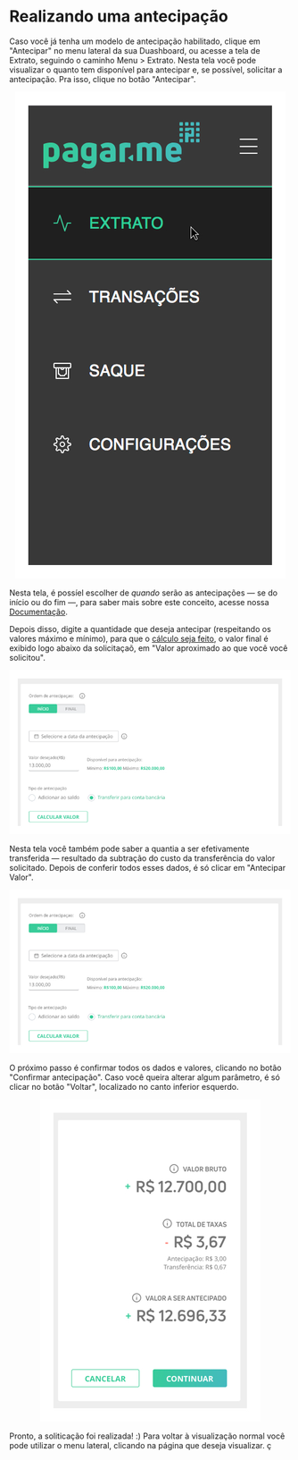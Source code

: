 # Realizando uma antecipação 

Caso você já tenha um modelo de antecipação habilitado, clique em "Antecipar" no menu lateral da sua Duashboard, ou acesse a tela de Extrato, seguindo o caminho Menu > Extrato. Nesta tela você pode visualizar o quanto tem disponível para antecipar e, se possível, solicitar a antecipação. 
Pra isso, clique no botão "Antecipar". 

<p align="center"> <img src="img/Antecipar/01_menu_extrato.jpg" alt="Menu" />   </p>

Nesta tela, é possíel escolher de *quando* serão as antecipações — se do início ou do fim —, para saber mais sobre este conceito, acesse nossa [Documentação](https://docs.pagar.me/docs/overview-antecipacao#section-1-2-antecipa-es-do-fim-ou-do-in-cio-). 

Depois disso, digite a quantidade que deseja antecipar (respeitando os valores máximo e mínimo), para que o [cálculo seja feito](https://pagarme.zendesk.com/hc/pt-br/articles/217944143-Como-%C3%A9-feito-o-c%C3%A1lculo-da-antecipa%C3%A7%C3%A3o-), 
o valor final é exibido logo abaixo da solicitaçaõ, em "Valor aproximado ao que você você solicitou". 

<p align="center"> <img src="img/Antecipar/02_origem%20e%20valor.jpg" alt="Modal Antecipação" />   </p>

Nesta tela você também pode saber a quantia a ser efetivamente transferida — resultado da subtração do custo da transferência do valor solicitado. 
Depois de conferir todos esses dados, é só clicar em "Antecipar Valor". 

<img src="img/Antecipar/02_origem%20e%20valor.jpg" alt="Custo Antecipação" /> 

O próximo passo é confirmar todos os dados e valores, clicando no botão "Confirmar antecipação". Caso você queira alterar algum parâmetro, é só clicar no botão "Voltar", localizado no canto inferior esquerdo. 
 

<p align="center"> <img src="img/Antecipar/03_custo%20e%20botao.jpg" alt="Confirmar Antecipação" /> </p>

Pronto, a soliticação foi realizada! :) Para voltar à visualização normal você pode utilizar o menu lateral, clicando na página que deseja visualizar. 
ç
